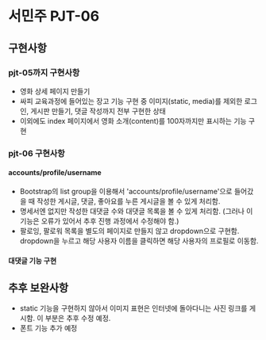 # 서민주 PJT-06
## 구현사항

### pjt-05까지 구현사항
- 영화 상세 페이지 만들기
- 싸피 교육과정에 들어있는 장고 기능 구현 중 이미지(static, media)를 제외한 로그인, 게시판 만들기, 댓글 작성까지 전부 구현한 상태
- 이외에도 index 페이지에서 영화 소개(content)를 100자까지만 표시하는 기능 구현

### pjt-06 구현사항
#### accounts/profile/username
- Bootstrap의 list group을 이용해서 'accounts/profile/username'으로 들어갔을 때 작성한 게시글, 댓글, 좋아요를 누른 게시글을 볼 수 있게 처리함. 
- 명세서엔 없지만 작성한 대댓글 수와 대댓글 목록을 볼 수 있게 처리함. (그러나 이 기능은 오류가 있어서 추후 진행 과정에서 수정해야 함.)
- 팔로잉, 팔로워 목록을 별도의 페이지로 만들지 않고 dropdown으로 구현함. dropdown을 누르고 해당 사용자 이름을 클릭하면 해당 사용자의 프로필로 이동함.

#### 대댓글 기능 구현

## 추후 보완사항

- static 기능을 구현하지 않아서 이미지 표현은 인터넷에 돌아다니는 사진 링크를 게시함. 이 부분은 추후 수정 예정.
- 폰트 기능 추가 예정